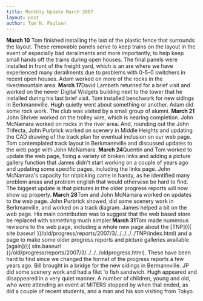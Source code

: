```yaml
---
title: Monthly Update March 2007 
layout: post
author: Tom N. Paulsen
---
```




 **March 10** Tom finished installing the last of the plastic fence that surrounds the layout. These removable panels serve to keep trains on the layout in the event of especially bad derailments and more importantly, to help keep small hands off the trains during open houses. The final panels were installed in front of the freight yard, which is an are where we have experienced many derailments due to problems with 0\-5\-0 switchers in recent open houses. Adam worked on more of the rocks in the river/mountain area.  **March 17**David Lambeth returned for a brief visit and worked on the newer Digital Widgets building next to the tower that he installed during his last brief visit. Tom installed benchwork for new sidings in Berkmannville. Hugh quietly went about something or another. Adam did some rock work. The club was visited by a small group of alumni.   **March 21**  John Shriver worked on the trolley wire, which is nearing completion. John McNamara worked on rocks in the river area. And, rounding out the John Trifecta, John Purbrick worked on scenery in Middle Heights and updating the CAD drawing of the track plan for eventual inclusion on our web page. Tom contemplated track layout in Berkmannville and discussed updates to the web page with John McNamara.   **March 24**Quentin and Tom worked to update the web page, fixing a variety of broken links and adding a picture gallery function that James didn't start working on a couple of years ago and updating some specific pages, including the links page. John McNamara's capacity for nitpicking came in handy, as he identified many problem areas and problem english that would otherwise be hard to find. The biggest update is that pictures in the older progress reports will now show up properly.  **March 28**Tom and John McNamara worked on updates to the web page. John Purbrick showed, did some scenery work in Berkmanville, and worked on a track diagram. James helped a bit on the web page. His main contribution was to suggest that the web based store be replaced with something much simpler.**March 31**Tom made numerous revisions to the web page, including a whole new page about the [TNP]({{ site.baseurl }}/old/progress/reports/2007/3/../../../../TNP/index.html) and a page to make some older progress reports and picture galleries available [again]({{ site.baseurl }}/old/progress/reports/2007/3/../../../oldprogress.html). These have been hard to find since we changed the format of the progress reports a few years ago. Bill brought in a bridge for the new sidings in Bermannville. JP did some scenery work and had a filet 'o fish sandwich. Hugh appeared and disappeared in a very quiet manner. A number of children, young and old, who were attending an event at MITERS stopped by when that ended, as did a couple of recent students, and a man and his son visiting from Tokyo.   